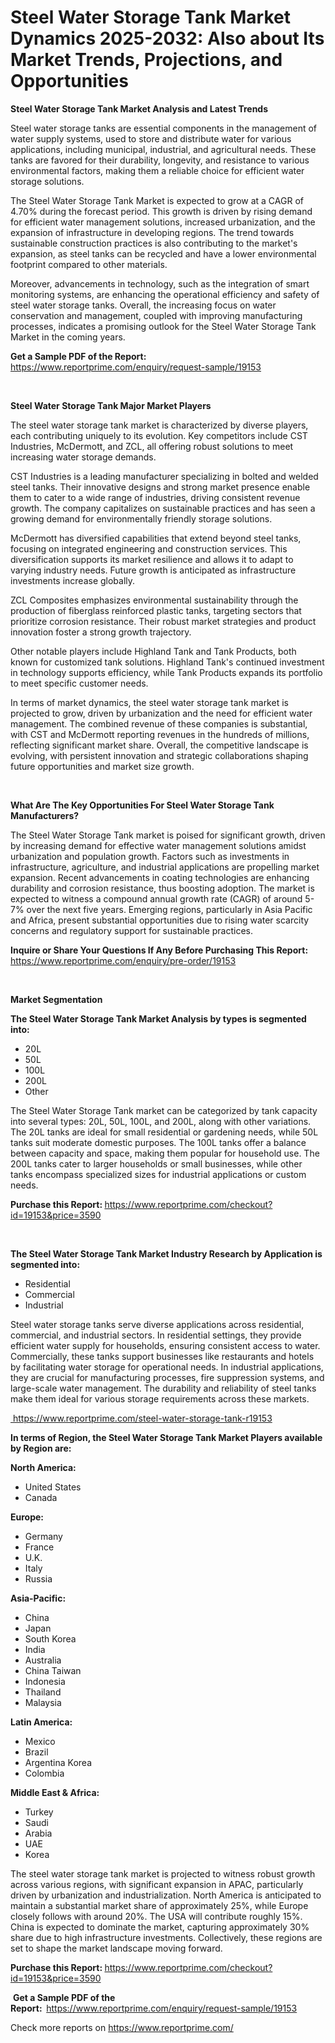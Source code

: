 <p><h1>Steel Water Storage Tank Market Dynamics 2025-2032: Also about Its Market Trends, Projections, and Opportunities</h1></p><p><strong>Steel Water Storage Tank Market Analysis and Latest Trends</strong></p>
<p><p>Steel water storage tanks are essential components in the management of water supply systems, used to store and distribute water for various applications, including municipal, industrial, and agricultural needs. These tanks are favored for their durability, longevity, and resistance to various environmental factors, making them a reliable choice for efficient water storage solutions.</p><p>The Steel Water Storage Tank Market is expected to grow at a CAGR of 4.70% during the forecast period. This growth is driven by rising demand for efficient water management solutions, increased urbanization, and the expansion of infrastructure in developing regions. The trend towards sustainable construction practices is also contributing to the market's expansion, as steel tanks can be recycled and have a lower environmental footprint compared to other materials.</p><p>Moreover, advancements in technology, such as the integration of smart monitoring systems, are enhancing the operational efficiency and safety of steel water storage tanks. Overall, the increasing focus on water conservation and management, coupled with improving manufacturing processes, indicates a promising outlook for the Steel Water Storage Tank Market in the coming years.</p></p>
<p><strong>Get a Sample PDF of the Report:&nbsp;</strong> <a href="https://www.reportprime.com/enquiry/request-sample/19153?utm_campaign=2177&utm_medium=2&utm_source=Github&utm_content=ia&utm_term=19032025&utm_id=steel-water-storage-tank">https://www.reportprime.com/enquiry/request-sample/19153</a></p>
<p>&nbsp;</p>
<p><strong>Steel Water Storage Tank Major Market Players</strong></p>
<p><p>The steel water storage tank market is characterized by diverse players, each contributing uniquely to its evolution. Key competitors include CST Industries, McDermott, and ZCL, all offering robust solutions to meet increasing water storage demands.</p><p>CST Industries is a leading manufacturer specializing in bolted and welded steel tanks. Their innovative designs and strong market presence enable them to cater to a wide range of industries, driving consistent revenue growth. The company capitalizes on sustainable practices and has seen a growing demand for environmentally friendly storage solutions.</p><p>McDermott has diversified capabilities that extend beyond steel tanks, focusing on integrated engineering and construction services. This diversification supports its market resilience and allows it to adapt to varying industry needs. Future growth is anticipated as infrastructure investments increase globally.</p><p>ZCL Composites emphasizes environmental sustainability through the production of fiberglass reinforced plastic tanks, targeting sectors that prioritize corrosion resistance. Their robust market strategies and product innovation foster a strong growth trajectory.</p><p>Other notable players include Highland Tank and Tank Products, both known for customized tank solutions. Highland Tank's continued investment in technology supports efficiency, while Tank Products expands its portfolio to meet specific customer needs.</p><p>In terms of market dynamics, the steel water storage tank market is projected to grow, driven by urbanization and the need for efficient water management. The combined revenue of these companies is substantial, with CST and McDermott reporting revenues in the hundreds of millions, reflecting significant market share. Overall, the competitive landscape is evolving, with persistent innovation and strategic collaborations shaping future opportunities and market size growth.</p></p>
<p>&nbsp;</p>
<p><strong>What Are The Key Opportunities For Steel Water Storage Tank Manufacturers?</strong></p>
<p><p>The Steel Water Storage Tank market is poised for significant growth, driven by increasing demand for effective water management solutions amidst urbanization and population growth. Factors such as investments in infrastructure, agriculture, and industrial applications are propelling market expansion. Recent advancements in coating technologies are enhancing durability and corrosion resistance, thus boosting adoption. The market is expected to witness a compound annual growth rate (CAGR) of around 5-7% over the next five years. Emerging regions, particularly in Asia Pacific and Africa, present substantial opportunities due to rising water scarcity concerns and regulatory support for sustainable practices.</p></p>
<p><strong>Inquire or Share Your Questions If Any Before Purchasing This Report:</strong> <a href="https://www.reportprime.com/enquiry/pre-order/19153?utm_campaign=2177&utm_medium=2&utm_source=Github&utm_content=ia&utm_term=19032025&utm_id=steel-water-storage-tank">https://www.reportprime.com/enquiry/pre-order/19153</a></p>
<p>&nbsp;</p>
<p><strong>Market Segmentation</strong></p>
<p><strong>The Steel Water Storage Tank Market Analysis by types is segmented into:</strong></p>
<p><ul><li>20L</li><li>50L</li><li>100L</li><li>200L</li><li>Other</li></ul></p>
<p><p>The Steel Water Storage Tank market can be categorized by tank capacity into several types: 20L, 50L, 100L, and 200L, along with other variations. The 20L tanks are ideal for small residential or gardening needs, while 50L tanks suit moderate domestic purposes. The 100L tanks offer a balance between capacity and space, making them popular for household use. The 200L tanks cater to larger households or small businesses, while other tanks encompass specialized sizes for industrial applications or custom needs.</p></p>
<p><strong>Purchase this Report:&nbsp;</strong><a href="https://www.reportprime.com/checkout?id=19153&price=3590&utm_campaign=2177&utm_medium=2&utm_source=Github&utm_content=ia&utm_term=19032025&utm_id=steel-water-storage-tank">https://www.reportprime.com/checkout?id=19153&price=3590</a></p>
<p>&nbsp;</p>
<p><strong>The Steel Water Storage Tank Market Industry Research by Application is segmented into:</strong></p>
<p><ul><li>Residential</li><li>Commercial</li><li>Industrial</li></ul></p>
<p><p>Steel water storage tanks serve diverse applications across residential, commercial, and industrial sectors. In residential settings, they provide efficient water supply for households, ensuring consistent access to water. Commercially, these tanks support businesses like restaurants and hotels by facilitating water storage for operational needs. In industrial applications, they are crucial for manufacturing processes, fire suppression systems, and large-scale water management. The durability and reliability of steel tanks make them ideal for various storage requirements across these markets.</p></p>
<p><a href="https://www.reportprime.com/steel-water-storage-tank-r19153?utm_campaign=2177&utm_medium=2&utm_source=Github&utm_content=ia&utm_term=19032025&utm_id=steel-water-storage-tank">&nbsp;https://www.reportprime.com/steel-water-storage-tank-r19153</a></p>
<p><strong>In terms of Region, the Steel Water Storage Tank Market Players available by Region are:</strong></p>
<p>
    <p> <strong> North America: </strong>
        <ul>
            <li>United States</li>
            <li>Canada</li>
        </ul>
        </p> 
    <p> <strong> Europe: </strong>
        <ul>
            <li>Germany</li>
            <li>France</li>
            <li>U.K.</li>
            <li>Italy</li>
            <li>Russia</li>
        </ul>
        </p> 
    <p> <strong> Asia-Pacific: </strong>
        <ul>
            <li>China</li>
            <li>Japan</li>
            <li>South Korea</li>
            <li>India</li>
            <li>Australia</li>
            <li>China Taiwan</li>
            <li>Indonesia</li>
            <li>Thailand</li>
            <li>Malaysia</li>
        </ul>
        </p> 
    <p> <strong> Latin America: </strong>
        <ul>
            <li>Mexico</li>
            <li>Brazil</li>
            <li>Argentina Korea</li>
            <li>Colombia</li>
        </ul>
        </p> 
    <p> <strong> Middle East & Africa: </strong>
        <ul>
            <li>Turkey</li>
            <li>Saudi</li>
            <li>Arabia</li>
            <li>UAE</li>
            <li>Korea</li>
        </ul>
    </p>
    </p>
<p><p>The steel water storage tank market is projected to witness robust growth across various regions, with significant expansion in APAC, particularly driven by urbanization and industrialization. North America is anticipated to maintain a substantial market share of approximately 25%, while Europe closely follows with around 20%. The USA will contribute roughly 15%. China is expected to dominate the market, capturing approximately 30% share due to high infrastructure investments. Collectively, these regions are set to shape the market landscape moving forward.</p></p>
<p><strong>Purchase this Report: </strong><a href="https://www.reportprime.com/checkout?id=19153&price=3590&utm_campaign=2177&utm_medium=2&utm_source=Github&utm_content=ia&utm_term=19032025&utm_id=steel-water-storage-tank">https://www.reportprime.com/checkout?id=19153&price=3590</a></p>
<p>&nbsp;<strong>Get a Sample PDF of the Report:&nbsp;&nbsp;</strong><a href="https://www.reportprime.com/enquiry/request-sample/19153?utm_campaign=2177&utm_medium=2&utm_source=Github&utm_content=ia&utm_term=19032025&utm_id=steel-water-storage-tank">https://www.reportprime.com/enquiry/request-sample/19153</a></p>
<p><strong></strong></p>
<p>Check more reports on <a href="https://www.reportprime.com/?utm_campaign=2177&utm_medium=2&utm_source=Github&utm_content=ia&utm_term=19032025&utm_id=steel-water-storage-tank">https://www.reportprime.com/</a></p>